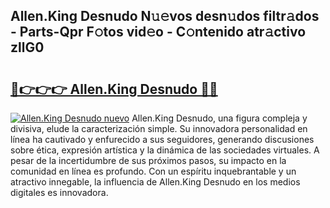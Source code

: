 ## Allen.King Desnudo N𝚞𝚎vos desn𝚞dos filtr𝚊dos - Parts-Qpr F𝚘tos vid𝚎o - C𝚘ntenido atr𝚊ctivo zllG0

# <h2><a href="http://mb1gvp4.tromn.icu/?c=Allen.King+Desnudo">🔗👉👉👉 Allen.King Desnudo 🔗🔗</a></h2>

[![Allen.King Desnudo nuevo](https://i.imgur.com/pEAQMta.gif)](http://mb1gvp4.tromn.icu/?c=Allen.King+Desnudo)
Allen.King Desnudo, una figura compleja y divisiva, elude la caracterización simple. Su innovadora personalidad en línea ha cautivado y enfurecido a sus seguidores, generando discusiones sobre ética, expresión artística y la dinámica de las sociedades virtuales. A pesar de la incertidumbre de sus próximos pasos, su impacto en la comunidad en línea es profundo. Con un espíritu inquebrantable y un atractivo innegable, la influencia de Allen.King Desnudo en los medios digitales es innovadora.
